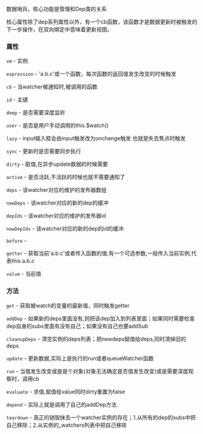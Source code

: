 

数据哨兵，核心功能是管理和Dep类的关系

核心属性除了dep系列属性以外，有一个cb函数，该函数才是数据更新时被触发的下一步操作，在双向绑定中意味着更新视图。



### 属性

`vm` - 实例

`expression` - 'a.b.c'或一个函数，每次函数的返回值发生改变的时候触发

`cb` - 当watcher被通知时,被调用的函数

`id` - 主键

`deep` - 是否需要深度监听

`user` - 是否是用户手动调用的this.$watch()

`lazy` - input输入框会由input触发改为onchange触发 也就是失去焦点时触发

`sync` - 更新时是否需要同步执行

`dirty` - 脏值,在异步update数据的时候需要

`active` - 是否活跃,不活跃的时候也就不需要通知了

`deps` - 该watcher对应的维护的发布器数组

`newDeps` - 该watcher对应的新的dep的缓冲

`depIds` - 该watcher对应的维护的发布器id

`newDepIds` - 该watcher对应的新的dep的id的缓冲

`before` - 

`getter` - 获取当前'a.b.c'或者传入函数的值,有一个可选参数,一般传入当前实例,代表this.a.b.c

`value` - 当前值

### 方法

`get` - 获取被watch的变量的最新值，同时触发getter

`addDep` - 如果新的deps里面没有,则把该dep加入到列表里面；如果同时需要检查dep自身的subs里面有没有自己；如果没有自己也要addSub

`cleanupDeps` - 清空实例的deps列表；把newdeps赋值给deps,同时清掉旧的deps

`update` - 更新数据,实际上是执行的run或者queueWatcher函数

`run` - 当值发生改变或是是个对象(对象无法确定是否值发生改变)或是需要深度观察时，调用cb

`evaluate` - 求值,赋值给value同时dirty重置为false

`depend` - 实际上就是调用了自己的addDep方法

`teardown` - 真正的销毁抹去一个watcher实例的存在；1.从所有的dep的subs中把自己移除；2.从实例的_watchers列表中把自己移除
